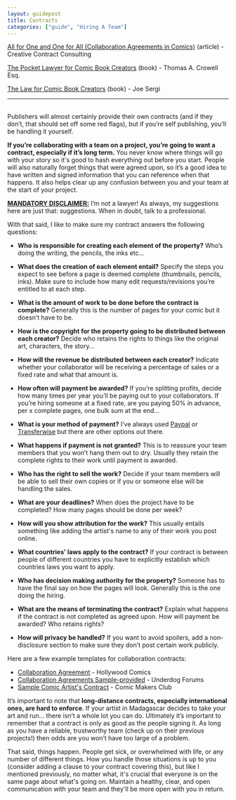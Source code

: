 ```yaml
---
layout: guidepost
title: Contracts
categories: ["guide", "Hiring A Team"]
---
```


[All for One and One for All (Collaboration Agreements in Comics)](http://npcontract.blogspot.ca/2012/07/all-for-one-and-one-for-all.html) (article) - Creative Contract Consulting

[The Pocket Lawyer for Comic Book Creators](https://www.amazon.ca/Pocket-Lawyer-Comic-Book-Creators/dp/0415661803) (book) - Thomas A. Crowell Esq.

[The Law for Comic Book Creators](https://www.amazon.ca/Law-Comic-Book-Creators-Applications/dp/0786473606/ref=pd_sim_14_1?_encoding=UTF8&psc=1&refRID=XRAH6P652T16S6Y1B9HG) (book) - Joe Sergi

<hr><br>
Publishers will almost certainly provide their own contracts (and if they don’t, that should set off some red flags), but if you’re self publishing, you’ll be handling it yourself.

**If you’re collaborating with a team on a project, you’re going to want a contract, especially if it’s long term.** You never know where things will go with your story so it's good to hash everything out before you start. People will also naturally forget things that were agreed upon, so it’s a good idea to have written and signed information that you can reference when that happens. It also helps clear up any confusion between you and your team at the start of your project.

**<u>MANDATORY DISCLAIMER:</u>** I’m not a lawyer! As always, my suggestions here are just that: suggestions. When in doubt, talk to a professional.

With that said, I like to make sure my contract answers the following questions:

- **Who is responsible for creating each element of the property?** Who’s doing the writing, the pencils, the inks etc...

- **What does the creation of each element entail?** Specify the steps you expect to see before a page is deemed complete (thumbnails, pencils, inks). Make sure to include how many edit requests/revisions you’re entitled to at each step.

- **What is the amount of work to be done before the contract is complete?** Generally this is the number of pages for your comic but it doesn’t have to be.

- **How is the copyright for the property going to be distributed between each creator?** Decide who retains the rights to things like the original art, characters, the story... 

- **How will the revenue be distributed between each creator?** Indicate whether your collaborator will be receiving a percentage of sales or a fixed rate and what that amount is.

- **How often will payment be awarded?** If you’re splitting profits, decide how many times per year you’ll be paying out to your collaborators. If you’re hiring someone at a fixed rate, are you paying 50% in advance, per x complete pages, one bulk sum at the end…

- **What is your method of payment?** I’ve always used [Paypal](https://www.paypal.com/) or [Transferwise](https://transferwise.com/ca) but there are other options out there.

- **What happens if payment is not granted?** This is to reassure your team members that you won’t hang them out to dry. Usually they retain the complete rights to their work until payment is awarded.

- **Who has the right to sell the work?** Decide if your team members will be able to sell their own copies or if you or someone else will be handling the sales.

- **What are your deadlines?** When does the project have to be completed? How many pages should be done per week?

- **How will you show attribution for the work?** This usually entails something like adding the artist's name to any of their work you post online.

- **What countries' laws apply to the contract?** If your contract is between people of different countries you have to explicitly establish which countries laws you want to apply.

- **Who has decision making authority for the property?** Someone has to have the final say on how the pages will look. Generally this is the one doing the hiring.

- **What are the means of terminating the contract?** Explain what happens if the contract is not completed as agreed upon. How will payment be awarded? Who retains rights?

- **How will privacy be handled?** If you want to avoid spoilers, add a non-disclosure section to make sure they don’t post certain work publicly.

Here are a few example templates for collaboration contracts:
- [Collaboration Agreement](http://www.hollywoodcomics.com/collab.html) - Hollywood Comics
- [Collaboration Agreements Sample-provided](http://www.underdogforums.makingcomics.com/forum/working-in-comics/collaboration-agreements-sample-provided/) - Underdog Forums
- [Sample Comic Artist's Contract](http://comic-makers-club.deviantart.com/journal/Sample-Comic-Artist-s-Contract-353739594) - Comic Makers Club
 
It’s important to note that **long-distance contracts, especially international ones, are hard to enforce**. If your artist in Madagascar decides to take your art and run… there isn’t a whole lot you can do. Ultimately it’s important to remember that a contract is only as good as the people signing it. As long as you have a reliable, trustworthy team (check up on their previous projects!) then odds are you won’t have too large of a problem.

That said, things happen. People get sick, or overwhelmed with life, or any number of different things. How you handle those situations is up to you (consider adding a clause to your contract covering this), but like I mentioned previously, no matter what, it's crucial that everyone is on the same page about what's going on. Maintain a healthy, clear, and open communication with your team and they'll be more open with you in return.